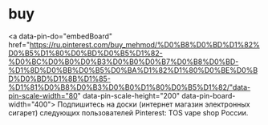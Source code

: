 # buy
<a data-pin-do="embedBoard" href="https://ru.pinterest.com/buy_mehmod/%D0%B8%D0%BD%D1%82%D0%B5%D1%80%D0%BD%D0%B5%D1%82-%D0%BC%D0%B0%D0%B3%D0%B0%D0%B7%D0%B8%D0%BD-%D1%8D%D0%BB%D0%B5%D0%BA%D1%82%D1%80%D0%BE%D0%BD%D0%BD%D1%8B%D1%85-%D1%81%D0%B8%D0%B3%D0%B0%D1%80%D0%B5%D1%82/"data-pin-scale-width="80" data-pin-scale-height="200" data-pin-board-width="400">         Подпишитесь на доски (интернет магазин электронных сигарет) следующих пользователей Pinterest: TOS vape shop России.</a><!-- Please call pinit.js only once per page --><script type="text/javascript" async src="//assets.pinterest.com/js/pinit.js"></script>
